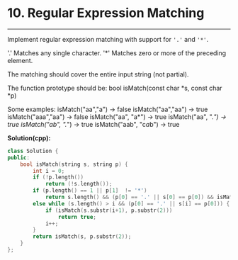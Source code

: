 # 10. Regular Expression Matching

---

Implement regular expression matching with support for `'.'` and `'*'`.

'.' Matches any single character.
'*' Matches zero or more of the preceding element.

The matching should cover the entire input string (not partial).

The function prototype should be:
bool isMatch(const char *s, const char *p)

Some examples:
isMatch("aa","a") → false
isMatch("aa","aa") → true
isMatch("aaa","aa") → false
isMatch("aa", "a*") → true
isMatch("aa", ".*") → true
isMatch("ab", ".*") → true
isMatch("aab", "c*a*b") → true


**Solution(cpp):**
```cpp
class Solution {
public:
    bool isMatch(string s, string p) {
        int i = 0;
        if (!p.length())
            return (!s.length());
        if (p.length() == 1 || p[1]  != '*')
            return s.length() && (p[0] == '.' || s[0] == p[0]) && isMatch(s.substr(1), p.substr(1));
        else while (s.length() > i && (p[0] == '.' || s[i] == p[0])) {
            if (isMatch(s.substr(i+1), p.substr(2)))
                return true;
            i++;
        }
        return isMatch(s, p.substr(2));
    }
};
```